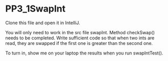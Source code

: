 # PP3_1SwapInt
Clone this file and open it in IntelliJ.

You will only need to work in the src file swapInt.
Method checkSwap() needs to be completed.  Write sufficient code so that when two ints are read, they are swapped if the
first one is greater than the second one.

To turn in, show me on your laptop the results when you run swapIntTest().

